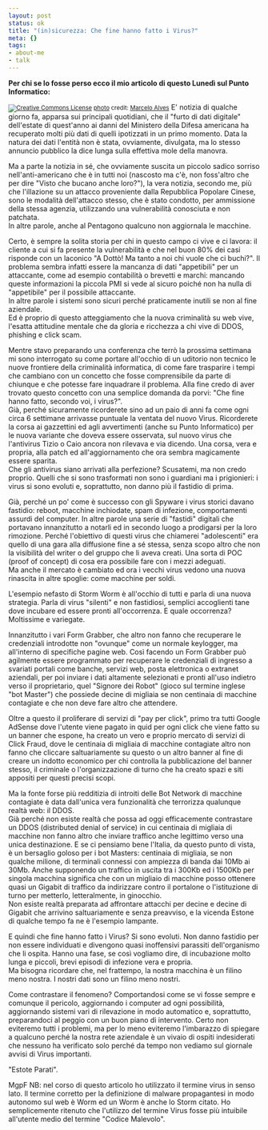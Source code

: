 ```yaml
--- 
layout: post
status: ok
title: "(in)sicurezza: Che fine hanno fatto i Virus?"
meta: {}
tags: 
- about-me
- talk
---
```

**Per chi se lo fosse perso ecco il mio articolo di questo Lunedì sul Punto Informatico:**  
  
<a href="http://www.flickr.com/photos/34828812@N00/27216541/" title="" target="_blank"><img src="http://fast.mgpf.it/2008/03/27216541_240f55d783.jpg" alt="" border="0" /></a>  
<small><a href="http://www.photodropper.com/creative-commons/" title="creative commons" target="_blank"><img src="http://www.lastknight.com/wp-content/plugins/photo_dropper//images/cc.gif" alt="Creative Commons License" border="0" /></a> <a href="http://www.photodropper.com/photos/" target="_blank">photo</a> credit: <a href="http://www.flickr.com/people/Marcelo Alves/" title="Marcelo Alves" target="_blank">Marcelo Alves</a></small>
E' notizia di qualche giorno fa, apparsa sui principali quotidiani, che il "furto di dati digitale" dell'estate di quest'anno ai danni del Ministero della Difesa americana ha recuperato molti più dati di quelli ipotizzati in un primo momento. Data la natura dei dati l'entità non è stata, ovviamente, divulgata, ma lo stesso annuncio pubblico la dice lunga sulla effettiva mole della manovra.  
  
Ma a parte la notizia in sé, che ovviamente suscita un piccolo sadico sorriso nell'anti-americano che è in tutti noi (nascosto ma c'è, non foss'altro che per dire "Visto che bucano anche loro?"), la vera notizia, secondo me, più che l'illazione su un attacco proveniente dalla Repubblica Popolare Cinese, sono le modalità dell'attacco stesso, che è stato condotto, per ammissione della stessa agenzia, utilizzando una vulnerabilità conosciuta e non patchata.  
In altre parole, anche al Pentagono qualcuno non aggiornala le macchine.  
  
Certo, è sempre la solita storia per chi in questo campo ci vive e ci lavora: il cliente a cui si fa presente la vulnerabilità e che nel buon 80% dei casi risponde con un laconico "A Dottò! Ma tanto a noi chi vuole che ci buchi?". Il problema sembra infatti essere la mancanza di dati "appetibili" per un attaccante, come ad esempio contabilità o brevetti e marchi: mancando queste informazioni la piccola PMI si vede al sicuro poiché non ha nulla di "appetibile" per il possibile attaccante.  
In altre parole i sistemi sono sicuri perché praticamente inutili se non al fine aziendale.  
Ed è proprio di questo atteggiamento che la nuova criminalità su web vive, l'esatta attitudine mentale che da gloria e ricchezza a chi vive di DDOS, phishing e click scam.  
  
Mentre stavo preparando una conferenza che terrò la prossima settimana mi sono interrogato su come portare all'occhio di un uditorio non tecnico le nuove frontiere della criminalità informatica, di come fare trasparire i tempi che cambiano con un concetto che fosse comprensibile da parte di chiunque e che potesse fare inquadrare il problema. Alla fine credo di aver trovato questo concetto con una semplice domanda da porvi: "Che fine hanno fatto, secondo voi, i virus?".  
Già, perché sicuramente ricorderete sino ad un paio di anni fa come ogni circa 6 settimane arrivasse puntuale la ventata del nuovo Virus. Ricorderete la corsa ai gazzettini ed agli avvertimenti (anche su Punto Informatico) per le nuova variante che doveva essere osservata, sul nuovo virus che l'antivirus Tizio o Caio ancora non rilevava e via dicendo. Una corsa, vera e propria, alla patch ed all'aggiornamento che ora sembra magicamente essere sparita.  
Che gli antivirus siano arrivati alla perfezione? Scusatemi, ma non credo proprio. Quelli che si sono trasformati non sono i guardiani ma i prigionieri: i virus si sono evoluti e, soprattutto, non danno più il fastidio di prima.  
  
Già, perché un po' come è successo con gli Spyware i virus storici davano fastidio: reboot, macchine inchiodate, spam di infezione, comportamenti assurdi del computer. In altre parole una serie di "fastidi" digitali che portavano innanzitutto a notarli ed in secondo luogo a prodigarsi per la loro rimozione. Perché l'obiettivo di questi virus che chiamerei "adolescenti" era quello di una gara alla diffusione fine a sé stessa, senza scopo altro che non la visibilità del writer o del gruppo che li aveva creati. Una sorta di POC (proof of concept) di cosa era possibile fare con i mezzi adeguati.  
Ma anche il mercato è cambiato ed ora i vecchi virus vedono una nuova rinascita in altre spoglie: come macchine per soldi.  
  
L'esempio nefasto di Storm Worm è all'occhio di tutti e parla di una nuova strategia. Parla di virus "silenti" e non fastidiosi, semplici accoglienti tane dove incubare ed essere pronti all'occorrenza. E quale occorrenza? Moltissime e variegate.  
  
Innanzitutto i vari Form Grabber, che altro non fanno che recuperare le credenziali introdotte non "ovunque" come un normale keylogger, ma all'interno di specifiche pagine web. Così facendo un Form Grabber può agilmente essere programmato per recuperare le credenziali di ingresso a svariati portali come banche, servizi web, posta elettronica o extranet aziendali, per poi inviare i dati altamente selezionati e pronti all'uso indietro verso il proprietario, quel "Signore dei Robot" (gioco sul termine inglese "bot Master") che possiede decine di migliaia se non centinaia di macchine contagiate e che non deve fare altro che attendere.  
  
Oltre a questo il proliferare di servizi di "pay per click", primo tra tutti Google AdSense dove l'utente viene pagato in quid per ogni click che viene fatto su un banner che espone, ha creato un vero e proprio mercato di servizi di Click Fraud, dove le centinaia di migliaia di macchine contagiate altro non fanno che cliccare saltuariamente su questo o un altro banner al fine di creare un indotto economico per chi controlla la pubblicazione del banner stesso, il criminale o l'organizzazione di turno che ha creato spazi e siti appositi per questi precisi scopi.  
  
Ma la fonte forse più redditizia di introiti delle Bot Network di macchine contagiate è data dall'unica vera funzionalità che terrorizza qualunque realtà web: il DDOS.  
Già perché non esiste realtà che possa ad oggi efficacemente contrastare un DDOS (distributed denial of service) in cui centinaia di migliaia di macchine non fanno altro che inviare traffico anche legittimo verso una unica destinazione. E se ci pensiamo bene l'Italia, da questo punto di vista, è un bersaglio goloso per i bot Masters: centinaia di migliaia, se non qualche milione, di terminali connessi con ampiezza di banda dai 10Mb ai 30Mb. Anche supponendo un traffico in uscita tra i 300Kb ed i 1500Kb per singola macchina significa che con un migliaio di macchine posso ottenere quasi un Gigabit di traffico da indirizzare contro il portalone o l'istituzione di turno per metterlo, letteralmente, in ginocchio.  
Non esiste realtà preparata ad affrontare attacchi per decine e decine di Gigabit che arrivino saltuariamente e senza preavviso, e la vicenda Estone di qualche tempo fa ne è l'esempio lampante.  
  
E quindi che fine hanno fatto i Virus? Si sono evoluti. Non danno fastidio per non essere individuati e divengono quasi inoffensivi parassiti dell'organismo che li ospita. Hanno una fase, se così vogliamo dire, di incubazione molto lunga e piccoli, brevi episodi di infezione vera e propria.  
Ma bisogna ricordare che, nel frattempo, la nostra macchina è un filino meno nostra. I nostri dati sono un filino meno nostri.  
  
Come contrastare il fenomeno? Comportandosi come se vi fosse sempre e comunque il pericolo, aggiornando i computer ad ogni possibilità, aggiornando sistemi vari di rilevazione in modo automatico e, soprattutto, preparandoci al peggio con un buon piano di intervento. Certo non eviteremo tutti i problemi, ma per lo meno eviteremo l'imbarazzo di spiegare a qualcuno perché la nostra rete aziendale è un vivaio di ospiti indesiderati che nessuno ha verificato solo perché da tempo non vediamo sul giornale avvisi di Virus importanti.  
  
"Estote Parati".  
  
MgpF
NB: nel corso di questo articolo ho utilizzato il termine virus in senso lato. Il termine corretto per la definizione di malware propagantesi in modo autonomo sul web è Worm ed un Worm è anche lo Storm citato. Ho semplicemente ritenuto che l'utilizzo del termine Virus fosse più intuibile all'utente medio del termine "Codice Malevolo". 
  
 
